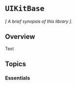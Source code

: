 # ``UIKitBase``

_[ A brief synopsis of this library ]._

## Overview

<!--@START_MENU_TOKEN@-->Text<!--@END_MENU_TOKEN@-->

## Topics

### Essentials

